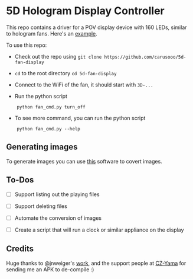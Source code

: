 # 5D Hologram Display Controller

This repo contains a driver for a POV display device with 160 LEDs, similar to hologram fans. Here's an [example](https://www.alibaba.com/product-detail/hologram-projector-3D-fan-360-cylinder_1600725569818.html?spm=a2700.shop_plser.41413.9.15e7470fLTpMZq).


To use this repo:

- Check out the repo using 
    `git clone https://github.com/carusooo/5d-fan-display`

- `cd` to the root directory
    `cd 5d-fan-display `

- Connect to the WiFi of the fan, it should start with `3D-...`

- Run the python script
```shell
    python fan_cmd.py turn_off
```


- To see more command, you can run the python script
```shell
    python fan_cmd.py --help
```

## Generating images

To generate images you can use [this](https://po75.oss-cn-shenzhen.aliyuncs.com/other/PC-5DDisplayer.zip) software to covert images.

## To-Dos

- [ ] Support listing out the playing files
- [ ] Support deleting files
- [ ] Automate the conversion of images
- [ ] Create a script that will run a clock or similar appliance on the display


## Credits

Huge thanks to @jnweiger's [work](https://github.com/jnweiger/led-hologram-propeller/tree/master), and the support people at [CZ-Yama](https://gzyama.en.alibaba.com/contactinfo.html?spm=a2700.shop_index.88.78) for sending me an APK to de-compile :) 
